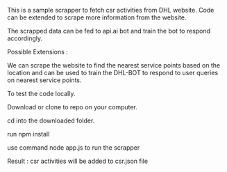 This is a sample scrapper to fetch csr activities from DHL website.
Code can be extended to scrape more information from the website.

The scrapped data can be fed to api.ai bot and train the bot to respond accordingly.

Possible Extensions : 

We can scrape the website to find the nearest service points based on the location and can be used to train the DHL-BOT to respond to user queries on nearest service points.


To test the code locally.

Download or clone to repo on your computer.

cd into the downloaded folder.

run npm install

use command node app.js to run the scrapper


Result : csr activities will be added to csr.json file

